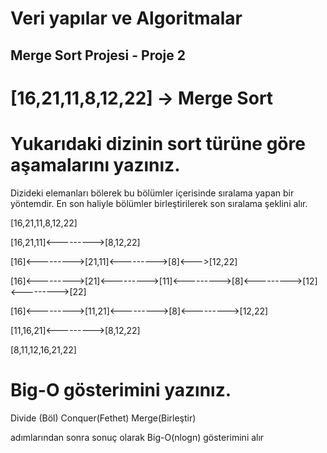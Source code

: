 # Veri yapılar ve Algoritmalar
## Merge Sort Projesi - Proje 2


 
# [16,21,11,8,12,22] -> Merge Sort

# Yukarıdaki dizinin sort türüne göre aşamalarını yazınız.

Dizideki elemanları bölerek bu bölümler içerisinde  sıralama yapan bir yöntemdir. En son haliyle bölümler birleştirilerek son sıralama şeklini alır.

 [16,21,11,8,12,22] 
 
 [16,21,11]<--------->[8,12,22]
 
 [16]<--------->[21,11]<--------->[8]<--->[12,22]
 
 [16]<--------->[21]<--------->[11]<--------->[8]<--------->[12]<--------->[22]
 
 [16]<--------->[11,21]<--------->[8]<--------->[12,22]
 
 [11,16,21]<--------->[8,12,22]
 
 [8,11,12,16,21,22]


# Big-O gösterimini yazınız.


Divide (Böl)
Conquer(Fethet)
Merge(Birleştir)

adımlarından sonra sonuç olarak Big-O(nlogn) gösterimini alır




